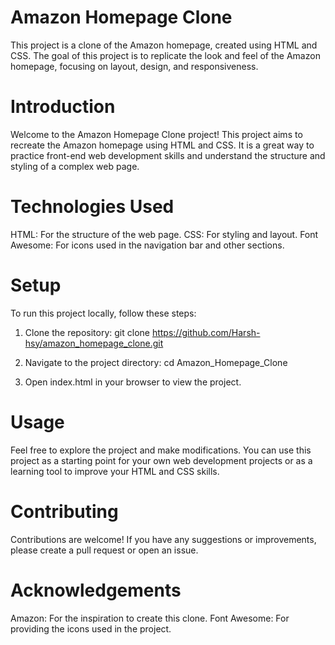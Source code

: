 # Amazon Homepage Clone
This project is a clone of the Amazon homepage, created using HTML and CSS. The goal of this project is to replicate the look and feel of the Amazon homepage, focusing on layout, design, and responsiveness.

# Introduction
Welcome to the Amazon Homepage Clone project! This project aims to recreate the Amazon homepage using HTML and CSS. It is a great way to practice front-end web development skills and understand the structure and styling of a complex web page.

# Technologies Used
HTML: For the structure of the web page.
CSS: For styling and layout.
Font Awesome: For icons used in the navigation bar and other sections.

# Setup
To run this project locally, follow these steps:

1. Clone the repository:
   git clone https://github.com/Harsh-hsy/amazon_homepage_clone.git

2. Navigate to the project directory:
   cd Amazon_Homepage_Clone

3. Open index.html in your browser to view the project.

# Usage
Feel free to explore the project and make modifications. You can use this project as a starting point for your own web development projects or as a learning tool to improve your HTML and CSS skills.

# Contributing
Contributions are welcome! If you have any suggestions or improvements, please create a pull request or open an issue.

# Acknowledgements
Amazon: For the inspiration to create this clone.
Font Awesome: For providing the icons used in the project.
